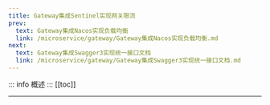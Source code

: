 ```yaml
---
title: Gateway集成Sentinel实现网关限流
prev:
  text: Gateway集成Nacos实现负载均衡
  link: /microservice/gateway/Gateway集成Nacos实现负载均衡.md
next:
  text: Gateway集成Swagger3实现统一接口文档
  link: /microservice/gateway/Gateway集成Swagger3实现统一接口文档.md
---
```

::: info 
概述
:::
[[toc]]
***